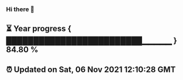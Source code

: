 ### Hi there 👋
⏳ Year progress { █████████████████████████▁▁▁▁▁ } 84.80 %
---
⏰ Updated on Sat, 06 Nov 2021 12:10:28 GMT
---
